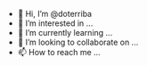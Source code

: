 - 👋 Hi, I’m @doterriba
- 👀 I’m interested in ...
- 🌱 I’m currently learning ...
- 💞️ I’m looking to collaborate on ...
- 📫 How to reach me ...

<!---
doterriba/doterriba is a ✨ special ✨ repository because its `README.md` (this file) appears on your GitHub profile.
You can click the Preview link to take a look at your changes.
--->
